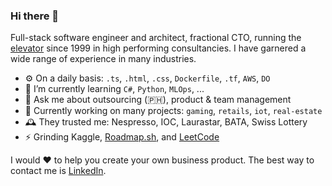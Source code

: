 ### Hi there 👋

Full-stack software engineer and architect, fractional CTO, running the [elevator](https://martinfowler.com/articles/architect-elevator.html) since 1999 in high performing consultancies. I have garnered a wide range of experience in many industries.

- ⚙️ On a daily basis: `.ts`, `.html`, `.css`, `Dockerfile`, `.tf`, `AWS`, `DO`
- 🌱 I’m currently learning `C#`, `Python`, `MLOps`, ...
- 💬 Ask me about outsourcing (🇵🇭), product & team management
- 🔭 Currently working on many projects: `gaming`, `retails`, `iot`, `real-estate`
- 🕰️ They trusted me: Nespresso, IOC, Laurastar, BATA, Swiss Lottery
- ⚡ Grinding Kaggle, [Roadmap.sh](https://roadmap.sh/u/ejeker), and [LeetCode](https://leetcode.com/u/ericjeker/)

I would ❤️ to help you create your own business product.
The best way to contact me is [LinkedIn](https://www.linkedin.com/in/ericjeker/).
